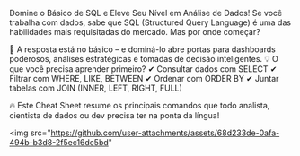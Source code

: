 Domine o Básico de SQL e Eleve Seu Nível em Análise de Dados!
Se você trabalha com dados, sabe que SQL (Structured Query Language) é uma das habilidades mais requisitadas do mercado. Mas por onde começar?

 📌 A resposta está no básico – e dominá-lo abre portas para dashboards poderosos, análises estratégicas e tomadas de decisão inteligentes.
💡 O que você precisa aprender primeiro?
 ✔ Consultar dados com SELECT
 ✔ Filtrar com WHERE, LIKE, BETWEEN
 ✔ Ordenar com ORDER BY
 ✔ Juntar tabelas com JOIN (INNER, LEFT, RIGHT, FULL)

🔥 Este Cheat Sheet resume os principais comandos que todo analista, cientista de dados ou dev precisa ter na ponta da língua!
  
<img src="https://github.com/user-attachments/assets/68d233de-0afa-494b-b3d8-2f5ec16dc5bd"
